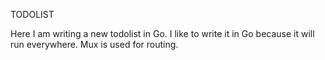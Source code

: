TODOLIST

Here I am writing a new todolist in Go. I like to write it in Go because it will run everywhere.
Mux is used for routing.
